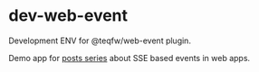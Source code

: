 # dev-web-event

Development ENV for @teqfw/web-event plugin.

Demo app for [posts series](https://wiredgeese.com/a2e77a6ed140) about SSE based events in web apps.

